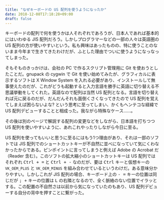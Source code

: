 ```yaml
---
title: "なぜキーボードの US 配列を使うようになったか"
date: 2018-12-08T17:18:28+09:00
draft: false
---
```


キーボードの配列で何を使うかは人それぞれであろうが、日本人であれば基本的にはいわゆる JIS 配列だろう。しかしプログラマーなどの一部の人々は英語圏の US 配列の方が使いやすいという。私も興味はあったものの、特に使うことのないまま今年まで生きてきたわけだが、ふとした理由でついに使うようになっなってしまった。

そもそものきっかけは、会社の PC で作るスクリプト管理用に Git を使おうとしたことだ。gnupack の cygwin で Git を使い始めてみたが、グラフィカルに表示するソフトは X Window System を入れる必要があり、インストールして無事使えたのだが、これがどうも起動すると入力言語を勝手に英語に切り替える不思議挙動をしてくれた。英語なので配列は当然 US 配列となる。言語を切り替えれば元に戻るのだが、だんだんそれも面倒くさくなってきたので US 配列を覚えてしまえば困らないよな? という思考に至ってしまい、かくもヘンテコな経緯で US 配列デビューすることと相成った。我ながら特殊なケース……。

その後は別のページで解説する配列の変更などをしながら、日本語を打ちつつ US 配列を使いやすいように、あれこれやったりしながら今日に至る。

US 配列を使ってもいいと思うに至るにはもう1つ理由があり、それは一部のソフトでは JIS 配列でのショートカットキーが不自然に並べになっていて気にくわなかったからである。ピンポイントに言ってしまうと例えば Adobe の Acrobat だ（Reader 含む）。このソフトの拡大縮小のショートカットキーは US 配列ではそれぞれ <kbd>Ctrl + =</kbd> と <kbd>Ctrl + -</kbd> なのだが、要は <kbd>Ctrl</kbd> キーと仮想キーの `VK_OEM_PLUS` と `VK_OEM_MINUS` を組み合わせているというわけだ。ある意味分かりやすい。しかしこれが JIS 配列の場合、キーボード上の <kbd>- =</kbd> キーの位置は同じだが <kbd>; +</kbd> キーの位置は <kbd>L</kbd> の右隣となるので、全く脈絡のない位置でイラッとする。この配置の不自然さは以前から気になっていたのもあり、US 配列デビューする自分の背中を押すことに繋がった。
